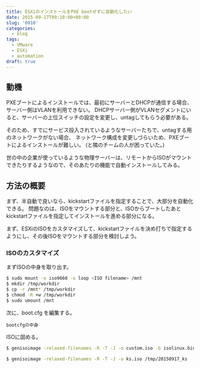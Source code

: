 ```yaml
---
title: ESXiのインストールをPXE bootせずに自動化したい
date: 2015-09-17T09:10:00+09:00
slug: '0910'
categories:
  - blog
tags:
  - VMware
  - ESXi
  - automation
draft: true
---
```


## 動機
PXEブートによるインストールでは、最初にサーバーとDHCPが通信する場合、サーバー側はVLANを利用できない。
DHCPサーバー側がVLANセグメントにいると、サーバーの上位スイッチの設定を変更し、untagしてもらう必要がある。

そのため、すでにサービス投入されているようなサーバーたちで、untagする用のネットワークがない場合、
ネットワーク構成を変更しづらいため、PXEブートによるインストールが難しい。
(と隣のチームの人が困っていた。)

世の中の企業が使っているような物理サーバーは、リモートからISOがマウントできたりするようなので、そのあたりの機能で自動インストールしてみる。

## 方法の概要
まず、半自動で良いなら、kickstartファイルを指定することで、大部分を自動化できる。
問題なのは、ISOをマウントする部分と、ISOからブートしたあとkickstartファイルを指定してインストールを進める部分になる。

まず、ESXiのISOをカスタマイズして、kickstartファイルを決め打ちで指定するようにし、その後ISOをマウントする部分を検討しよう。

### ISOのカスタマイズ

まずISOの中身を取り出す。

```sh
$ sudo mount -o iso9660 -o loop <ISO filename> /mnt
$ mkdir /tmp/workdir
$ cp -r /mnt* /tmp/workdir
$ chmod -R +w /tmp/workdir
$ sudo umount /mnt
```

次に、boot.cfg を編集する。

```
bootcfgの中身
```

ISOに固める。

```sh
$ genisoimage -relaxed-filenames -R -T -J -o custom.iso -b isolinux.bin -c boot.cat -no-emul-boot -boot-load-size 4 -boot-info-table /tmp/workdir
```

```sh
$ genisoimage -relaxed-filenames -R -T -J -o ks.iso /tmp/20150917_ks
```

